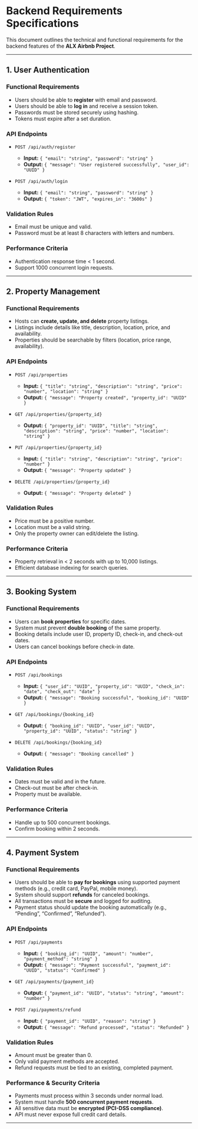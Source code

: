 # Backend Requirements Specifications

This document outlines the technical and functional requirements for the backend features of the **ALX Airbnb Project**.

---

## 1. User Authentication

### Functional Requirements
- Users should be able to **register** with email and password.
- Users should be able to **log in** and receive a session token.
- Passwords must be stored securely using hashing.
- Tokens must expire after a set duration.

### API Endpoints
- `POST /api/auth/register`  
  - **Input:** `{ "email": "string", "password": "string" }`  
  - **Output:** `{ "message": "User registered successfully", "user_id": "UUID" }`

- `POST /api/auth/login`  
  - **Input:** `{ "email": "string", "password": "string" }`  
  - **Output:** `{ "token": "JWT", "expires_in": "3600s" }`

### Validation Rules
- Email must be unique and valid.
- Password must be at least 8 characters with letters and numbers.

### Performance Criteria
- Authentication response time < 1 second.
- Support 1000 concurrent login requests.

---

## 2. Property Management

### Functional Requirements
- Hosts can **create, update, and delete** property listings.
- Listings include details like title, description, location, price, and availability.
- Properties should be searchable by filters (location, price range, availability).

### API Endpoints
- `POST /api/properties`  
  - **Input:** `{ "title": "string", "description": "string", "price": "number", "location": "string" }`  
  - **Output:** `{ "message": "Property created", "property_id": "UUID" }`

- `GET /api/properties/{property_id}`  
  - **Output:** `{ "property_id": "UUID", "title": "string", "description": "string", "price": "number", "location": "string" }`

- `PUT /api/properties/{property_id}`  
  - **Input:** `{ "title": "string", "description": "string", "price": "number" }`  
  - **Output:** `{ "message": "Property updated" }`

- `DELETE /api/properties/{property_id}`  
  - **Output:** `{ "message": "Property deleted" }`

### Validation Rules
- Price must be a positive number.
- Location must be a valid string.
- Only the property owner can edit/delete the listing.

### Performance Criteria
- Property retrieval in < 2 seconds with up to 10,000 listings.
- Efficient database indexing for search queries.

---

## 3. Booking System

### Functional Requirements
- Users can **book properties** for specific dates.
- System must prevent **double booking** of the same property.
- Booking details include user ID, property ID, check-in, and check-out dates.
- Users can cancel bookings before check-in date.

### API Endpoints
- `POST /api/bookings`  
  - **Input:** `{ "user_id": "UUID", "property_id": "UUID", "check_in": "date", "check_out": "date" }`  
  - **Output:** `{ "message": "Booking successful", "booking_id": "UUID" }`

- `GET /api/bookings/{booking_id}`  
  - **Output:** `{ "booking_id": "UUID", "user_id": "UUID", "property_id": "UUID", "status": "string" }`

- `DELETE /api/bookings/{booking_id}`  
  - **Output:** `{ "message": "Booking cancelled" }`

### Validation Rules
- Dates must be valid and in the future.
- Check-out must be after check-in.
- Property must be available.

### Performance Criteria
- Handle up to 500 concurrent bookings.
- Confirm booking within 2 seconds.

---

## 4. Payment System

### Functional Requirements
- Users should be able to **pay for bookings** using supported payment methods (e.g., credit card, PayPal, mobile money).
- System should support **refunds** for canceled bookings.
- All transactions must be **secure** and logged for auditing.
- Payment status should update the booking automatically (e.g., “Pending”, “Confirmed”, “Refunded”).

### API Endpoints
- `POST /api/payments`  
  - **Input:** `{ "booking_id": "UUID", "amount": "number", "payment_method": "string" }`  
  - **Output:** `{ "message": "Payment successful", "payment_id": "UUID", "status": "Confirmed" }`

- `GET /api/payments/{payment_id}`  
  - **Output:** `{ "payment_id": "UUID", "status": "string", "amount": "number" }`

- `POST /api/payments/refund`  
  - **Input:** `{ "payment_id": "UUID", "reason": "string" }`  
  - **Output:** `{ "message": "Refund processed", "status": "Refunded" }`

### Validation Rules
- Amount must be greater than 0.
- Only valid payment methods are accepted.
- Refund requests must be tied to an existing, completed payment.

### Performance & Security Criteria
- Payments must process within 3 seconds under normal load.
- System must handle **500 concurrent payment requests**.
- All sensitive data must be **encrypted (PCI-DSS compliance)**.
- API must never expose full credit card details.

---
